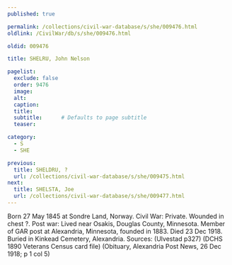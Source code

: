 ```yaml
---
published: true

permalink: /collections/civil-war-database/s/she/009476.html
oldlink: /CivilWar/db/s/she/009476.html

oldid: 009476

title: SHELRU, John Nelson

pagelist:
  exclude: false
  order: 9476
  image: 
  alt:
  caption:
  title:
  subtitle:      # Defaults to page subtitle
  teaser:

category: 
  - S 
  - SHE

previous:
  title: SHELDRU, ?
  url: /collections/civil-war-database/s/she/009475.html  
next:
  title: SHELSTA, Joe
  url: /collections/civil-war-database/s/she/009477.html   
---
```

Born 27 May 1845 at Sondre Land, Norway. Civil War: Private. Wounded in chest ?. Post war: Lived near Osakis, Douglas County, Minnesota. Member of GAR post at Alexandria, Minnesota, founded in 1883. Died 23 Dec 1918. Buried in Kinkead Cemetery, Alexandria. Sources: (Ulvestad p327) (DCHS 1890 Veterans Census card file) (Obituary, Alexandria Post News, 26 Dec 1918; p 1 col 5)